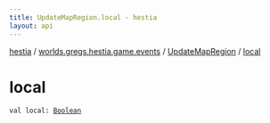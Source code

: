 ```yaml
---
title: UpdateMapRegion.local - hestia
layout: api
---
```


<div class='api-docs-breadcrumbs'><a href="../../index.html">hestia</a> / <a href="../index.html">worlds.gregs.hestia.game.events</a> / <a href="index.html">UpdateMapRegion</a> / <a href="./local.html">local</a></div>

# local

<div class="signature"><code><span class="keyword">val </span><span class="identifier">local</span><span class="symbol">: </span><a href="https://kotlinlang.org/api/latest/jvm/stdlib/kotlin/-boolean/index.html"><span class="identifier">Boolean</span></a></code></div>
